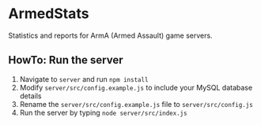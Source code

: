 # ArmedStats
Statistics and reports for ArmA (Armed Assault) game servers.

## HowTo: Run the server
1. Navigate to `server` and run `npm install`
2. Modify `server/src/config.example.js` to include your MySQL database details
3. Rename the `server/src/config.example.js` file to `server/src/config.js`
4. Run the server by typing `node server/src/index.js`
